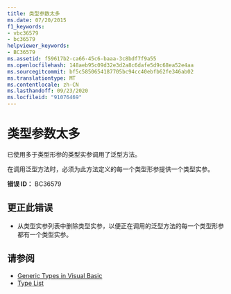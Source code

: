 ```yaml
---
title: 类型参数太多
ms.date: 07/20/2015
f1_keywords:
- vbc36579
- bc36579
helpviewer_keywords:
- BC36579
ms.assetid: f59617b2-ca66-45c6-baaa-3c8bdf7f9a55
ms.openlocfilehash: 148aeb95c09d32e3d2a8c6dafe5d9c68ea52e4aa
ms.sourcegitcommit: bf5c5850654187705bc94cc40ebfb62fe346ab02
ms.translationtype: MT
ms.contentlocale: zh-CN
ms.lasthandoff: 09/23/2020
ms.locfileid: "91076469"
---
```

# <a name="too-many-type-arguments"></a>类型参数太多

已使用多于类型形参的类型实参调用了泛型方法。  
  
 在调用泛型方法时，必须为此方法定义的每一个类型形参提供一个类型实参。  
  
 **错误 ID：** BC36579  
  
## <a name="to-correct-this-error"></a>更正此错误  
  
- 从类型实参列表中删除类型实参，以便正在调用的泛型方法的每一个类型形参都有一个类型实参。  
  
## <a name="see-also"></a>请参阅

- [Generic Types in Visual Basic](../programming-guide/language-features/data-types/generic-types.md)
- [Type List](../language-reference/statements/type-list.md)
